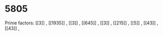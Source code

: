 # 5805

Prime factors: [[3]] , [[1935]] , [[3]] , [[645]] , [[3]] , [[215]] , [[5]] , [[43]] , [[43]] , 